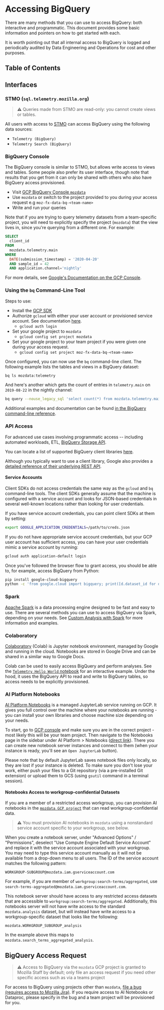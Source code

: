 # Accessing BigQuery

There are many methods that you can use to access BigQuery: both interactive and programmatic. This document provides some basic information and pointers on how to get started with each.

It is worth pointing out that all internal access to BigQuery is logged and periodically audited by Data Engineering and Operations for cost and other purposes.

## Table of Contents

<!-- toc -->

## Interfaces

### STMO (`sql.telemetry.mozilla.org`)

> **⚠** Queries made from STMO are read-only: you cannot create views or tables.

All users with access to [STMO](../../tools/stmo.md) can access BigQuery using the following data sources:

- `Telemetry (BigQuery)`
- `Telemetry Search (BigQuery)`

### BigQuery Console

The BigQuery console is similar to STMO, but allows write access to views and tables. Some
people also prefer its user interface, though note that results that you get from it can
only be shared with others who also have BigQuery access provisioned.

- Visit [GCP BigQuery Console `mozdata`](https://console.cloud.google.com/bigquery?project=mozdata)
- Use `mozdata` or switch to the project provided to you during your access request e.g `moz-fx-data-bq-<team-name>`
- Write and run your queries

Note that if you are trying to query telemetry datasets from a team-specific project,
you will need to explicitly specify
the project (`mozdata`) that the view lives in, since you're querying from a different one. For example:

```sql
SELECT
  client_id
FROM
  mozdata.telemetry.main
WHERE
  DATE(submission_timestamp) = '2020-04-20'
  AND sample_id = 42
  AND application.channel='nightly'
```

For more details, see [Google's Documentation on the GCP Console](https://cloud.google.com/bigquery/docs/bigquery-web-ui).

### Using the `bq` Command-Line Tool

Steps to use:

- Install the [GCP SDK](https://cloud.google.com/sdk/)
- Authorize `gcloud` with either your user account or provisioned service account. See documentation [here](https://cloud.google.com/sdk/docs/authorizing).
  - `gcloud auth login`
- Set your google project to `mozdata`
  - `gcloud config set project mozdata`
- Set your google project to your team project if you were given one during your access request.
  - `gcloud config set project moz-fx-data-bq-<team-name>`

Once configured, you can now use the `bq` command-line client. The following example
lists the tables and views in a BigQuery dataset:

```bash
bq ls mozdata:telemetry
```

And here's another which gets the count of entries in `telemetry.main` on `2019-08-22` in the nightly channel:

```bash
bq query --nouse_legacy_sql 'select count(*) from mozdata.telemetry.main where date(submission_timestamp) = "2019-08-22" and normalized_channel="nightly"'
```

Additional examples and documentation can be found [in the BigQuery command-line reference](https://cloud.google.com/bigquery/docs/bq-command-line-tool).

### API Access

For advanced use cases involving programmatic access -- including automated workloads, ETL, [BigQuery Storage API](https://cloud.google.com/bigquery/docs/reference/storage/).

You can locate a list of supported BigQuery client libraries [here](https://cloud.google.com/bigquery/docs/reference/libraries).

Although you typically want to use a client library, Google also provides a [detailed reference of their underlying REST API](https://cloud.google.com/bigquery/docs/reference/rest/).

#### Service Accounts

Client SDKs do not access credentials the same way as the `gcloud` and `bq`
command-line tools. The client SDKs generally assume that the machine is configured with
a service account and looks for JSON-based credentials in several well-known locations
rather than looking for user credentials.

If you have service account credentials, you can point client SDKs at them
by setting:

```bash
export GOOGLE_APPLICATION_CREDENTIALS=/path/to/creds.json
```

If you do not have appropriate service account credentials, but your GCP user
account has sufficient access, you can have your user credentials mimic a
service account by running:

```bash
gcloud auth application-default login
```

Once you've followed the browser flow to grant access, you should be able to,
for example, access BigQuery from Python:

```bash
pip install google-cloud-bigquery
python -c 'from google.cloud import bigquery; print([d.dataset_id for d in bigquery.Client().list_datasets()])'
```

### Spark

[Apache Spark](https://spark.apache.org/) is a data processing engine designed to be fast and easy to use. There are several methods you can use to access BigQuery via Spark, depending on your needs. See [Custom Analysis with Spark](../../tools/spark.md) for more information and examples.

### Colaboratory

[Colaboratory](https://colab.research.google.com) (Colab) is Jupyter notebook environment, managed by Google and running in the cloud. Notebooks are stored in Google Drive and can be shared in a similar way to Google Docs.

Colab can be used to easily access BigQuery and perform analyses. See the [`Telemetry Hello World` notebook](https://colab.research.google.com/drive/1uXmrPnqzDATiCVH2RNJKD8obIZuofFHx) for an interactive example. Under the hood, it uses the BigQuery API to read and write to BigQuery tables, so access needs to be explicitly provisioned.

### AI Platform Notebooks

[AI Platform Notebooks](https://cloud.google.com/ai-platform/notebooks/docs) is a managed JupyterLab service running on GCP. It gives you full control over the machine where your notebooks are running - you can install your own libraries and choose machine size depending on your needs.

To start, go to [GCP console](https://console.cloud.google.com) and make sure you are in the correct project - most likely this will be your team project. Then navigate to the Notebooks page in the sidebar under AI Platform > Notebooks ([direct link](https://console.cloud.google.com/ai-platform/notebooks/list/instances)). There you can create new notebook server instances and connect to them (when your instance is ready, you'll see an `Open JupyterLab` button).

Please note that by default JupyterLab saves notebook files only locally, so they are lost if your instance is deleted. To make sure you don't lose your work, either push your files to a Git repository (via a pre-installed Git extension) or upload them to GCS (using `gsutil` command in a terminal session).

#### Notebooks Access to workgroup-confidential Datasets

If you are a member of a restricted access workgroup, you can provision AI notebooks in the [`mozdata GCP project`](https://console.cloud.google.com/vertex-ai/workbench/list/instances?project=mozdata&supportedpurview=project) that can read workgroup-confidential data.

> **⚠** You must provision AI notebooks in `mozdata` using a nonstandard service account specific to your workgroup, see below.

When you create a notebook server, under "Advanced Options" / "Permissions", deselect "Use Compute Engine Default Service Account" and replace it with the service account associated with your workgroup. You may need to type this service account manually as it will not be available from a drop-down menu to all users. The ID of the service account matches the following pattern:

`WORKGROUP-SUBGROUP@mozdata.iam.gserviceaccount.com`

For example, if you are member of `workgroup:search-terms/aggregated`, use `search-terms-aggregated@mozdata.iam.gserviceaccount.com`.

This notebook server should have access to any restricted access datasets that are accessible to `workgroup:search-terms/aggregated`. Additionally, this notebooks server will not have write access to the standard `mozdata.analysis` dataset, but will instead have write access to a workgroup-specific dataset that looks like the following:

`mozdata.WORKGROUP_SUBGROUP_analysis`

In the example above this maps to `mozdata.search_terms_aggregated_analysis`.

## BigQuery Access Request

> **⚠**  Access to BigQuery via the `mozdata` GCP project is granted to Mozilla Staff by default; only file an access request if you need other specific access such as via a teams project

For access to BigQuery using projects other than `mozdata`, [file a bug (requires access to Mozilla Jira)](https://mozilla-hub.atlassian.net/secure/CreateIssueDetails!init.jspa?pid=10058&issuetype=10007&priority=3&customfield_10014=DSRE-87&summary=BigQuery%20GCP%20Console%20and%20API%20Access%20for%20YOUR_EMAIL_HERE&description=My%20request%20information%0A%3D%3D%3D%3D%3D%3D%3D%3D%0Amozilla.com%20ldap%20login%3A%0Ateam%3A%0Aaccess%20required%3A%20BigQuery%20GCP%20console%20and%20API%20Access%3B%20ENTER%20OTHER%20ACCESS%20REQUESTS%20HERE%0A%0APost%20request%0A%3D%3D%3D%3D%3D%3D%3D%3D%0ASee%20GCP%20console%20and%20other%20access%20methods%20docs%20here%3A%20https%3A%2F%2Fdocs.telemetry.mozilla.org%2Fcookbooks%2Fbigquery).
If you require access to AI Notebooks or Dataproc, please specify in the bug and a team project will be provisioned for you.
